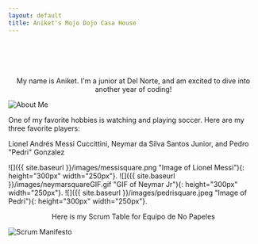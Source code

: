```yaml
---
layout: default
title: Aniket's Mojo Dojo Casa House
---
```

<head>
    <meta charset="UTF-8">
    <link rel="stylesheet" href="{{ '/assets/css/style.css?v=' | append: site.github.build_revision | relative_url }}">

<body>

  <div style="display: flex; flex-direction: column; width: 100%; justify-content: center; align-items: center;">
    <h1 id="typewriter" style="text-align: center;"/>
  </div>

</body>

<script>
  var i = 0;
  var txt = "Welcome to Aniket's blog! 😻🤩🤠";

  var speed = 150;
  function typeWriter(x) {

    if (i <= txt.length) {
      document.getElementById("typewriter").innerHTML = txt.substring(0, i)
      i++;
      setTimeout(typeWriter, speed);
    }

  }

  typeWriter();

</script>
</head>

<p style="text-align: center;">My name is Aniket. I'm a junior at Del Norte, and am excited to dive into another year of coding! </p>


![About Me](/musical-guacamole/images/aboutmethingy.png "About Me")

One of my favorite hobbies is watching and <span style="position: relative; display: inline-block;"><a href="https://anicricket.github.io/musical-guacamole/games" style="color: transparent; text-decoration: none; position: absolute; width: 100%; height: 100%; left: 0; top: 0; z-index: 1;">playing</a><span style="z-index: 0;">playing</span></span> soccer. Here are my three favorite players:

Lionel Andrés Messi Cuccittini, Neymar da Silva Santos Junior, and Pedro "Pedri" Gonzalez   


![]({{ site.baseurl }}/images/messisquare.png "Image of Lionel Messi"){: height="300px" width="250px"}.
![]({{ site.baseurl }}/images/neymarsquareGIF.gif "GIF of Neymar Jr"){: height="300px" width="250px"}.
![]({{ site.baseurl }}/images/pedrisquare.jpeg "Image of Pedri"){: height="300px" width="250px"}.

<p style="text-align: center;">Here is my Scrum Table for Equipo de No Papeles</p>

![Scrum Manifesto](/musical-guacamole/images/ScrumTable.png "Scrum Manifesto")